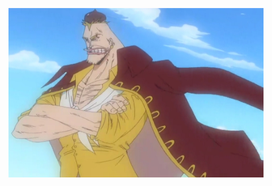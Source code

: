 ![tiodacastanha](https://github.com/TioDaCastanha/TioDaCastanha/blob/main/Cricket_22_years_ago.webp)
